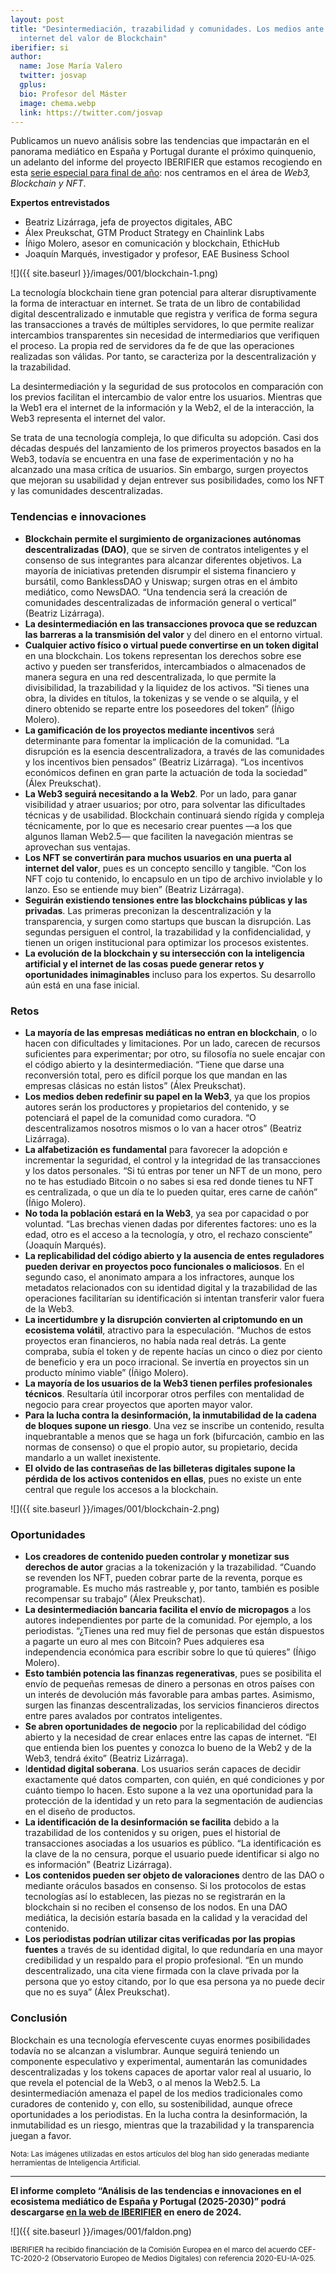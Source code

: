 ```yaml
---
layout: post
title: "Desintermediación, trazabilidad y comunidades. Los medios ante el
  internet del valor de Blockchain"
iberifier: si
author:  
  name: Jose María Valero 
  twitter: josvap
  gplus:  
  bio: Profesor del Máster
  image: chema.webp
  link: https://twitter.com/josvap
---
```

Publicamos un nuevo análisis sobre las tendencias que impactarán en el panorama mediático en España y Portugal durante el próximo quinquenio, un adelanto del informe del proyecto IBERIFIER que estamos recogiendo en esta [serie especial para final de año](https://mip.umh.es/blog/2023/12/09/especial-tendencias-innovaciones-ecosistema-mediatico-de-espana-y-portugal-2025-2030/): nos centramos en el área de *Web3, Blockchain y NFT*. 

**Expertos entrevistados**

* Beatriz Lizárraga, jefa de proyectos digitales, ABC
* Álex Preukschat, GTM Product Strategy en Chainlink Labs
* Íñigo Molero, asesor en comunicación y blockchain, EthicHub
* Joaquín Marqués, investigador y profesor, EAE Business School

![]({{ site.baseurl }}/images/001/blockchain-1.png)

La tecnología blockchain tiene gran potencial para alterar disruptivamente la forma de interactuar en internet. Se trata de un libro de contabilidad digital descentralizado e inmutable que registra y verifica de forma segura las transacciones a través de múltiples servidores, lo que permite realizar intercambios transparentes sin necesidad de intermediarios que verifiquen el proceso. La propia red de servidores da fe de que las operaciones realizadas son válidas. Por tanto, se caracteriza por la descentralización y la trazabilidad.

La desintermediación y la seguridad de sus protocolos en comparación con los previos facilitan el intercambio de valor entre los usuarios. Mientras que la Web1 era el internet de la información y la Web2, el de la interacción, la Web3 representa el internet del valor.  

Se trata de una tecnología compleja, lo que dificulta su adopción. Casi dos décadas después del lanzamiento de los primeros proyectos basados en la Web3, todavía se encuentra en una fase de experimentación y no ha alcanzado una masa crítica de usuarios. Sin embargo, surgen proyectos que mejoran su usabilidad y dejan entrever sus posibilidades, como los NFT y las comunidades descentralizadas.

### Tendencias e innovaciones

* **Blockchain permite el surgimiento de organizaciones autónomas descentralizadas (DAO)**, que se sirven de contratos inteligentes y el consenso de sus integrantes para alcanzar diferentes objetivos. La mayoría de iniciativas pretenden disrumpir el sistema financiero y bursátil, como BanklessDAO y Uniswap; surgen otras en el ámbito mediático, como NewsDAO. “Una tendencia será la creación de comunidades descentralizadas de información general o vertical” (Beatriz Lizárraga).
* **La desintermediación en las transacciones provoca que se reduzcan las barreras a la transmisión del valor** y del dinero en el entorno virtual. 
* **Cualquier activo físico o virtual puede convertirse en un token digital** en una blockchain. Los tokens representan los derechos sobre ese activo y pueden ser transferidos, intercambiados o almacenados de manera segura en una red descentralizada, lo que permite la divisibilidad, la trazabilidad y la liquidez de los activos. “Si tienes una obra, la divides en títulos, la tokenizas y se vende o se alquila, y el dinero obtenido se reparte entre los poseedores del token” (Íñigo Molero).
* **La gamificación de los proyectos mediante incentivos** será determinante para fomentar la implicación de la comunidad. “La disrupción es la esencia descentralizadora, a través de las comunidades y los incentivos bien pensados” (Beatriz Lizárraga). “Los incentivos económicos definen en gran parte la actuación de toda la sociedad” (Álex Preukschat).
* **La Web3 seguirá necesitando a la Web2**. Por un lado, para ganar visibilidad y atraer usuarios; por otro, para solventar las dificultades técnicas y de usabilidad. Blockchain continuará siendo rígida y compleja técnicamente, por lo que es necesario crear puentes —a los que algunos llaman Web2.5— que faciliten la navegación mientras se aprovechan sus ventajas. 
* **Los NFT se convertirán para muchos usuarios en una puerta al internet del valor**, pues es un concepto sencillo y tangible. “Con los NFT cojo tu contenido, lo encapsulo en un tipo de archivo inviolable y lo lanzo. Eso se entiende muy bien” (Beatriz Lizárraga).
* **Seguirán existiendo tensiones entre las blockchains públicas y las privadas**. Las primeras preconizan la descentralización y la transparencia, y surgen como startups que buscan la disrupción. Las segundas persiguen el control, la trazabilidad y la confidencialidad, y tienen un origen institucional para optimizar los procesos existentes. 
* **La evolución de la blockchain y su intersección con la inteligencia artificial y el internet de las cosas puede generar retos y oportunidades inimaginables** incluso para los expertos. Su desarrollo aún está en una fase inicial. 

### Retos

* **La mayoría de las empresas mediáticas no entran en blockchain**, o lo hacen con dificultades y limitaciones. Por un lado, carecen de recursos suficientes para experimentar; por otro, su filosofía no suele encajar con el código abierto y la desintermediación. “Tiene que darse una reconversión total, pero es difícil porque los que mandan en las empresas clásicas no están listos” (Álex Preukschat).
* **Los medios deben redefinir su papel en la Web3**, ya que los propios autores serán los productores y propietarios del contenido, y se potenciará el papel de la comunidad como curadora. “O descentralizamos nosotros mismos o lo van a hacer otros” (Beatriz Lizárraga). 
* **La alfabetización es fundamental** para favorecer la adopción e incrementar la seguridad, el control y la integridad de las transacciones y los datos personales. “Si tú entras por tener un NFT de un mono, pero no te has estudiado Bitcoin o no sabes si esa red donde tienes tu NFT es centralizada, o que un día te lo pueden quitar, eres carne de cañón” (Íñigo Molero). 
* **No toda la población estará en la Web3**, ya sea por capacidad o por voluntad. “Las brechas vienen dadas por diferentes factores: uno es la edad, otro es el acceso a la tecnología, y otro, el rechazo consciente” (Joaquín Marqués).
* **La replicabilidad del código abierto y la ausencia de entes reguladores pueden derivar en proyectos poco funcionales o maliciosos**. En el segundo caso, el anonimato ampara a los infractores, aunque los metadatos relacionados con su identidad digital y la trazabilidad de las operaciones facilitarían su identificación si intentan transferir valor fuera de la Web3. 
* **La incertidumbre y la disrupción convierten al criptomundo en un ecosistema volátil**, atractivo para la especulación. “Muchos de estos proyectos eran financieros, no había nada real detrás. La gente compraba, subía el token y de repente hacías un cinco o diez por ciento de beneficio y era un poco irracional. Se invertía en proyectos sin un producto mínimo viable” (Íñigo Molero).
* **La mayoría de los usuarios de la Web3 tienen perfiles profesionales técnicos**. Resultaría útil incorporar otros perfiles con mentalidad de negocio para crear proyectos que aporten mayor valor.
* **Para la lucha contra la desinformación, la inmutabilidad de la cadena de bloques supone un riesgo**. Una vez se inscribe un contenido, resulta inquebrantable a menos que se haga un fork (bifurcación, cambio en las normas de consenso) o que el propio autor, su propietario, decida mandarlo a un wallet inexistente. 
* **El olvido de las contraseñas de las billeteras digitales supone la pérdida de los activos contenidos en ellas**, pues no existe un ente central que regule los accesos a la blockchain. 

![]({{ site.baseurl }}/images/001/blockchain-2.png)

### Oportunidades

* **Los creadores de contenido pueden controlar y monetizar sus derechos de autor** gracias a la tokenización y la trazabilidad. “Cuando se revenden los NFT, pueden cobrar parte de la reventa, porque es programable. Es mucho más rastreable y, por tanto, también es posible recompensar su trabajo” (Álex Preukschat).
* **La desintermediación bancaria facilita el envío de micropagos** a los autores independientes por parte de la comunidad. Por ejemplo, a los periodistas. “¿Tienes una red muy fiel de personas que están dispuestos a pagarte un euro al mes con Bitcoin? Pues adquieres esa independencia económica para escribir sobre lo que tú quieres” (Íñigo Molero).
* **Esto también potencia las finanzas regenerativas**, pues se posibilita el envío de pequeñas remesas de dinero a personas en otros países con un interés de devolución más favorable para ambas partes. Asimismo, surgen las finanzas descentralizadas, los servicios financieros directos entre pares avalados por contratos inteligentes. 
* **Se abren oportunidades de negocio** por la replicabilidad del código abierto y la necesidad de crear enlaces entre las capas de internet. “El que entienda bien los puentes y conozca lo bueno de la Web2 y de la Web3, tendrá éxito” (Beatriz Lizárraga).
* I**dentidad digital soberana**. Los usuarios serán capaces de decidir exactamente qué datos comparten, con quién, en qué condiciones y por cuánto tiempo lo hacen. Esto supone a la vez una oportunidad para la protección de la identidad y un reto para la segmentación de audiencias en el diseño de productos.
* **La identificación de la desinformación se facilita** debido a la trazabilidad de los contenidos y su origen, pues el historial de transacciones asociadas a los usuarios es público. “La identificación es la clave de la no censura, porque el usuario puede identificar si algo no es información” (Beatriz Lizárraga).
* **Los contenidos pueden ser objeto de valoraciones** dentro de las DAO o mediante oráculos basados en consenso. Si los protocolos de estas tecnologías así lo establecen, las piezas no se registrarán en la blockchain si no reciben el consenso de los nodos. En una DAO mediática, la decisión estaría basada en la calidad y la veracidad del contenido.
* **Los periodistas podrían utilizar citas verificadas por las propias fuentes** a través de su identidad digital, lo que redundaría en una mayor credibilidad y un respaldo para el propio profesional. “En un mundo descentralizado, una cita viene firmada con la clave privada por la persona que yo estoy citando, por lo que esa persona ya no puede decir que no es suya” (Álex Preukschat).

### Conclusión

Blockchain es una tecnología efervescente cuyas enormes posibilidades todavía no se alcanzan a vislumbrar. Aunque seguirá teniendo un componente especulativo y experimental, aumentarán las comunidades descentralizadas y los tokens capaces de aportar valor real al usuario, lo que revela el potencial de la Web3, o al menos la Web2.5. La desintermediación amenaza el papel de los medios tradicionales como curadores de contenido y, con ello, su sostenibilidad, aunque ofrece oportunidades a los periodistas. En la lucha contra la desinformación, la inmutabilidad es un riesgo, mientras que la trazabilidad y la transparencia juegan a favor.   

<sup>Nota: Las imágenes utilizadas en estos artículos del blog han sido generadas mediante herramientas de Inteligencia Artificial.

* * *

**El informe completo “Análisis de las tendencias e innovaciones en el ecosistema mediático de España y Portugal (2025-2030)” podrá descargarse [en la web de IBERIFIER](https://iberifier.eu/resultados/) en enero de 2024.**

![]({{ site.baseurl }}/images/001/faldon.png)

<sup>IBERIFIER ha recibido financiación de la Comisión Europea en el marco del acuerdo CEF-TC-2020-2 (Observatorio Europeo de Medios Digitales) con referencia 2020-EU-IA-025.<sup>